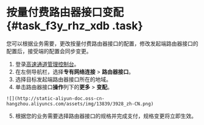 # 按量付费路由器接口变配 {#task_f3y_rhz_xdb .task}

您可以根据业务需要，更改按量付费路由器接口的配置，修改发起端路由器接口的配置后，接受端的配置会同步变更。

1.   登录[高速通道管理控制台](https://vpc.console.aliyun.com/expressConnect#/)。 
2.   在左侧导航栏，选择**专有网络连接** \> **路由器接口**。 
3.   选择目标发起端路由器接口所在的地域。 
4.   单击路由器接口**操作**列下的**更多** \> **变配**。 

    ![](http://static-aliyun-doc.oss-cn-hangzhou.aliyuncs.com/assets/img/13839/3928_zh-CN.png)

5.   根据您的业务需要选择路由器接口的规格并完成支付，规格变更将立即生效。 

